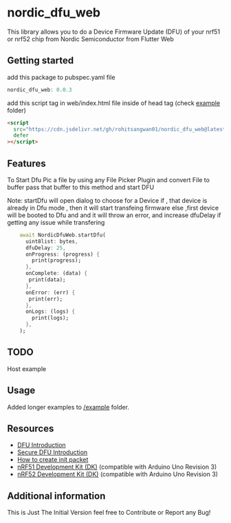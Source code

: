# nordic_dfu_web

This library allows you to do a Device Firmware Update (DFU) of your nrf51 or nrf52 chip from Nordic Semiconductor from Flutter Web

## Getting started

add this package to pubspec.yaml file

```dart
nordic_dfu_web: 0.0.3
```

add this script tag in web/index.html file inside of head tag (check [example](https://github.com/rohitsangwan01/nordic_dfu_web/tree/main/example) folder)

```html
<script
  src="https://cdn.jsdelivr.net/gh/rohitsangwan01/nordic_dfu_web@latest/ble.js"
  defer
></script>
```

## Features

To Start Dfu Pic a file by using any File Picker Plugin and convert File to buffer
pass that buffer to this method and start DFU

Note: startDfu will open dialog to choose for a Device
if , that device is already in Dfu mode , then it will start transfeing firmware
else ,first device will be booted to Dfu and and it will throw an error,
and increase dfuDelay if getting any issue while transfering

```dart
    await NordicDfuWeb.startDfu(
      uint8list: bytes,
      dfuDelay: 25,
      onProgress: (progress) {
        print(progress);
      },
      onComplete: (data) {
       print(data);
      },
      onError: (err) {
       print(err);
      },
      onLogs: (logs) {
        print(logs);
      },
    );
```

## TODO

Host example

## Usage

Added longer examples to [/example](https://github.com/rohitsangwan01/nordic_dfu_web/tree/main/example) folder.

## Resources

- [DFU Introduction](https://infocenter.nordicsemi.com/topic/com.nordic.infocenter.sdk5.v11.0.0/examples_ble_dfu.html?cp=6_0_0_4_3_1 "BLE Bootloader/DFU")
- [Secure DFU Introduction](https://infocenter.nordicsemi.com/topic/com.nordic.infocenter.sdk5.v12.0.0/ble_sdk_app_dfu_bootloader.html?cp=4_0_0_4_3_1 "BLE Secure DFU Bootloader")
- [How to create init packet](https://github.com/NordicSemiconductor/Android-nRF-Connect/tree/master/init%20packet%20handling "Init packet handling")
- [nRF51 Development Kit (DK)](https://www.nordicsemi.com/eng/Products/nRF51-DK "nRF51 DK") (compatible with Arduino Uno Revision 3)
- [nRF52 Development Kit (DK)](https://www.nordicsemi.com/eng/Products/Bluetooth-Smart-Bluetooth-low-energy/nRF52-DK "nRF52 DK") (compatible with Arduino Uno Revision 3)

## Additional information

This is Just The Initial Version feel free to Contribute or Report any Bug!
